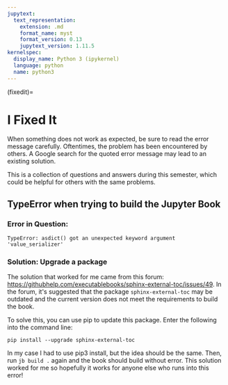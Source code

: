 ```yaml
---
jupytext:
  text_representation:
    extension: .md
    format_name: myst
    format_version: 0.13
    jupytext_version: 1.11.5
kernelspec:
  display_name: Python 3 (ipykernel)
  language: python
  name: python3
---
```


(fixedit)=

# I Fixed It

When something does not work as expected, be sure to read the error
message carefully. Oftentimes, the problem has been encountered by
others. A Google search for the quoted error message may lead to an
existing solution.


This is a collection of questions and answers during this semester,
which could be helpful for others with the same problems.

## TypeError when trying to build the Jupyter Book

### Error in Question:

    TypeError: asdict() got an unexpected keyword argument 'value_serializer'

### Solution: Upgrade a package
The solution that worked for me came from this forum: 
<https://githubhelp.com/executablebooks/sphinx-external-toc/issues/49>.
In the forum, it's suggested that the package `sphinx-external-toc`
may be outdated and the current version does not meet the requirements
to build the book.

To solve this, you can use pip to update this package. Enter the
following into the command line:

    pip install --upgrade sphinx-external-toc


In my case I had to use pip3 install, but the idea should be the
same. Then, run `jb build .` again and the book should build without
error. This solution worked for me so hopefully it works for anyone
else who runs into this error!

